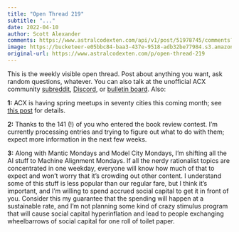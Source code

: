 ```yaml
---
title: "Open Thread 219"
subtitle: "..."
date: 2022-04-10
author: Scott Alexander
comments: https://www.astralcodexten.com/api/v1/post/51978745/comments?&all_comments=true
image: https://bucketeer-e05bbc84-baa3-437e-9518-adb32be77984.s3.amazonaws.com/public/images/52d470da-6831-4fe9-8208-7ad4a907a5cd_496x341.png
original-url: https://www.astralcodexten.com/p/open-thread-219
---
```

This is the weekly visible open thread. Post about anything you want, ask random questions, whatever. You can also talk at the unofficial ACX community [subreddit](https://www.reddit.com/r/slatestarcodex/), [Discord](https://discord.gg/RTKtdut), or [bulletin board](https://www.datasecretslox.com/index.php). Also:

**1:** ACX is having spring meetups in seventy cities this coming month; see [this post](https://astralcodexten.substack.com/p/spring-meetups-in-seventy-cities?s=w) for details.

**2:** Thanks to the 141 (!) of you who entered the book review contest. I’m currently processing entries and trying to figure out what to do with them; expect more information in the next few weeks.

**3:** Along with Mantic Mondays and Model City Mondays, I’m shifting all the AI stuff to Machine Alignment Mondays. If all the nerdy rationalist topics are concentrated in one weekday, everyone will know how much of that to expect and won’t worry that it’s crowding out other content. I understand some of this stuff is less popular than our regular fare, but I think it’s important, and I’m willing to spend accrued social capital to get it in front of you. Consider this my guarantee that the spending will happen at a sustainable rate, and I’m not planning some kind of crazy stimulus program that will cause social capital hyperinflation and lead to people exchanging wheelbarrows of social capital for one roll of toilet paper.

